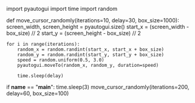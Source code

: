 import pyautogui
import time
import random

def move_cursor_randomly(iterations=10, delay=30, box_size=1000):
    screen_width, screen_height = pyautogui.size()
    start_x = (screen_width - box_size) // 2
    start_y = (screen_height - box_size) // 2

    for i in range(iterations):
        random_x = random.randint(start_x, start_x + box_size)
        random_y = random.randint(start_y, start_y + box_size)
        speed = random.uniform(0.5, 3.0)
        pyautogui.moveTo(random_x, random_y, duration=speed)

        time.sleep(delay)

if __name__ == "__main__":
    time.sleep(3)
    move_cursor_randomly(iterations=200, delay=60, box_size=100)
